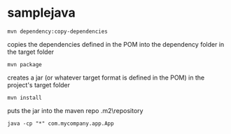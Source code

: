 # samplejava

    mvn dependency:copy-dependencies  
copies the dependencies defined in the POM into the dependency folder in the target folder

    mvn package                       
creates a jar (or whatever target format is defined in the POM) in the project's target folder

    mvn install                       
puts the jar into the maven repo <user>\.m2\repository

	java -cp "*" com.mycompany.app.App
